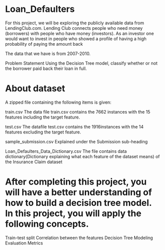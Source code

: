 # Loan_Defaulters
For this project, we will be exploring the publicly available data from LendingClub.com. Lending Club connects people who need money (borrowers) with people who have money (investors). As an investor one would want to invest in people who showed a profile of having a high probability of paying the amount back

The data that we have is from 2007-2010.

Problem Statement
Using the Decision Tree model, classify whether or not the borrower paid back their loan in full.

# About dataset
A zipped file containing the following items is given:

train.csv
The data file train.csv contains the 7662 instances with the 15 features including the target feature.

test.csv
The datafile test.csv contains the 1916instances with the 14 features excluding the target feature.

sample_submission.csv
Explained under the Submission sub-heading

Loan_Defaulters_Data_Dictionary.csv
The file contains data dictionary(Dictionary explaining what each feature of the dataset means) of the Insurance Claim dataset

# After completing this project, you will have a better understanding of how to build a decision tree model. In this project, you will apply the following concepts.

Train-test split
Correlation between the features
Decision Tree Modeling
Evaluation Metrics
